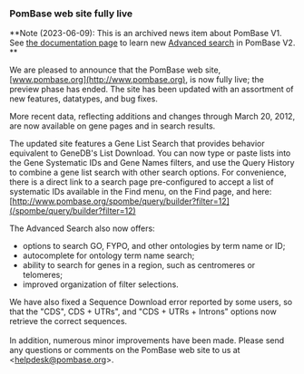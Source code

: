 ### PomBase web site fully live

**Note (2023-06-09): This is an archived news item about PomBase V1. See [the documentation page](/documentation/advanced-search) to learn new [Advanced search](/query) in PomBase V2. **

We are pleased to announce that the PomBase web site,
[www.pombase.org](http://www.pombase.org), is now fully live; the
preview phase has ended. The site has been updated with an assortment of
new features, datatypes, and bug fixes.

More recent data, reflecting additions and changes through March 20,
2012, are now available on gene pages and in search results.

The updated site features a Gene List Search that provides behavior
equivalent to GeneDB's List Download. You can now type or paste lists
into the Gene Systematic IDs and Gene Names filters, and use the Query
History to combine a gene list search with other search options. For
convenience, there is a direct link to a search page pre-configured to
accept a list of systematic IDs available in the Find menu, on the Find
page, and here:
[http://www.pombase.org/spombe/query/builder?filter=12](/spombe/query/builder?filter=12)

The Advanced Search also now offers:

-   options to search GO, FYPO, and other ontologies by term name or ID;
-   autocomplete for ontology term name search;
-   ability to search for genes in a region, such as centromeres or
    telomeres;
-   improved organization of filter selections.

We have also fixed a Sequence Download error reported by some users, so
that the "CDS", CDS + UTRs", and "CDS + UTRs + Introns" options now
retrieve the correct sequences.\
\
In addition, numerous minor improvements have been made. Please send any
questions or comments on the PomBase web site to us at
&lt;<helpdesk@pombase.org>&gt;.
